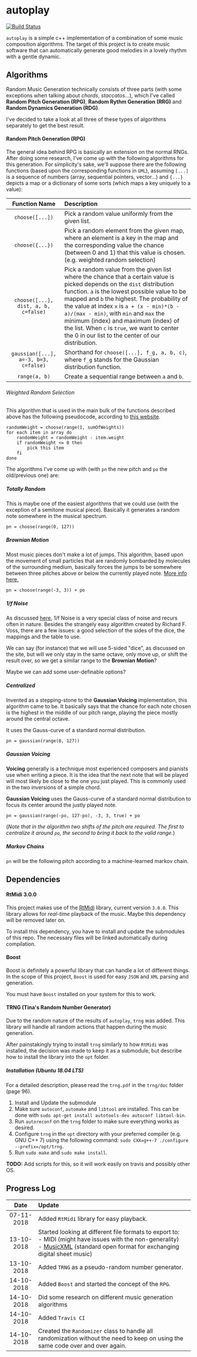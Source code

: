# autoplay
[![Build Status](https://travis-ci.com/RandyParedis/autoplay.svg?token=JpPMZMYvvgwpSMxJCpEi&branch=master)](https://travis-ci.com/RandyParedis/autoplay)

`autoplay` is a simple c++ implementation of a combination of some music composition
algorithms. The target of this project is to create music software that can
automatically generate good melodies in a lovely rhythm with a gentle dynamic.

## Algorithms
Random Music Generation technically consists of three parts (with some exceptions when talking
about _chords_, _staccatos_...), which I've called **Random Pitch Generation (RPG)**,
**Random Rythm Generation (RRG)** and **Random Dynamics Generation (RDG)**.

I've decided to take a look at all three of these types of algorithms separately to get
the best result.

#### Random Pitch Generation (RPG)
The general idea behind RPG is basically an extension on the normal RNGs. After doing
some research, I've come up with the following algorithms for this generation.
For simplicity's sake, we'll suppose there are the following functions (based upon the
corresponding functions in `GML`), assuming `[...]` is a sequence of numbers (array,
sequential pointers, vector...) and `{...}` depicts a map or a dictionary of some sorts
(which maps a key uniquely to a value):

| Function Name | Description
|:---:|:---
| `choose([...])` | Pick a random value uniformly from the given list.
| `choose({...})` | Pick a random element from the given map, where an element is a key in the map and the corresponding value the chance (between 0 and 1) that this value is chosen. (e.g. weighted random selection)
| `choose([...], dist, a, b, c=false)` | Pick a random value from the given list where the chance that a certain value is picked depends on the `dist` distribution function. `a` is the lowest possible value to be mapped and `b` the highest. The probability of the value at index `x` is `a + (x - min)*(b - a)/(max - min)`, with `min` and `max` the minimum (index) and maximum (index) of the list. When `c` is `true`, we want to center the 0 in our list to the center of our distribution.
| `gaussian([...], a=-3, b=3, c=false)` | Shorthand for `choose([...], f_g, a, b, c)`, where `f_g` stands for the Gaussian distribution function. 
| `range(a, b)` | Create a sequential range between `a` and `b`.

###### Weighted Random Selection
This algorithm that is used in the main bulk of the functions described above has the
following pseudocode, according to [this website](https://medium.com/@peterkellyonline/weighted-random-selection-3ff222917eb6).
```
randomWeight = choose(range(1, sumOfWeights))
for each item in array do
    randomWeight = randomWeight - item.weight
    if randomWeight <= 0 then
        pick this item
    fi 
done
```

The algorithms I've come up with (with `pn` the new pitch and `po` the
old/previous one) are:

##### Totally Random 
This is maybe one of the easiest algorithms that we could use (with the exception of a
semitone musical piece). Basically it generates a random note somewhere in the musical
spectrum.

`pn = choose(range(0, 127))`

##### Brownian Motion
Most music pieces don't make a lot of jumps. This algorithm, based upon the movement
of small particles that are randomly bombarded by molecules of the surrounding medium,
basically forces the jumps to be somewhere between three pitches above or below the
currently played note. [More info here.](https://quod.lib.umich.edu/s/spobooks/bbv9810.0001.001/1:18/--algorithmic-composition-a-gentle-introduction-to-music?rgn=div1;view=fulltext#18.5)

`pn = choose(range(-3, 3)) + po`

##### 1/f Noise
As discussed [here](https://quod.lib.umich.edu/s/spobooks/bbv9810.0001.001/1:18/--algorithmic-composition-a-gentle-introduction-to-music?rgn=div1;view=fulltext#18.7),
1/f Noise is a very special class of noise and recurs often in nature. Besides the
strangely easy algorithm created by Richard F. Voss, there are a few issues: a good
selection of the sides of the dice, the mappings and the table to use.

We can say (for instance) that we will use 5-sided "dice", as discussed on the site,
but will we only stay in the same octave, only move up, or shift the result over, so we
get a similar range to the **Brownian Motion**?

Maybe we can add some user-definable options?

##### Centralized
Invented as a stepping-stone to the **Gaussian Voicing** implementation, this algorithm
came to be. It basically says that the chance for each note chosen is the highest in the
middle of our pitch range, playing the piece mostly around the central octave.

It uses the Gauss-curve of a standard normal distribution.

`pn = gaussian(range(0, 127))`

##### Gaussian Voicing
**Voicing** generally is a technique most experienced composers and pianists use when
writing a piece. It is the idea that the next note that will be played will most likely
be close to the one you just played. This is commonly used in the two inversions of a 
simple chord.

**Gaussian Voicing** uses the Gauss-curve of a standard normal distribution to focus its
center around the justly played note.

`pn = gaussian(range(-po, 127-po), -3, 3, true) + po`

(_Note that in the algorithm two shifts of the pitch are required. The first to centralize
it around `po`, the second to bring it back to the valid range._)

##### Markov Chains
`pn` will be the following pitch according to a machine-learned markov chain.

## Dependencies
#### RtMidi 3.0.0
This project makes use of the [RtMidi](https://www.music.mcgill.ca/~gary/rtmidi/) library,
current version `3.0.0`.
This library allows for _real-time_ playback of the music. Maybe this dependency will be
removed later on.

To install this dependency, you have to install and update the submodules of this repo.
The necessary files will be linked automatically during compilation.

#### Boost
Boost is definitely a powerful library that can handle a lot of different things. In the
scope of this project, `Boost` is used for easy `JSON` and `XML` parsing and generation.

You must have `Boost` installed on your system for this to work.

#### TRNG (Tina's Random Number Generator)
Due to the random nature of the results of `autoplay`, `trng` was added. This library will
handle all random actions that happen during the music generation.

After painstakingly trying to install `trng` similarly to how `RtMidi` was installed,
the decision was made to keep it as a submodule, but describe how to install the library
into the `opt` folder.

##### Installation (Ubuntu 18.04 LTS)
For a detailed description, please read the `trng.pdf` in the `trng/doc` folder (page 96).
1. Install and Update the submodule
2. Make sure `autoconf`, `automake` and `libtool` are installed. This can be done
with `sudo apt-get install autotools-dev autoconf libtool-bin`.
3. Run `autoreconf` on the `trng` folder to make sure everything works as desired.
4. Configure `trng` in the `opt` directory with your preferred compiler (e.g. GNU C++ 7)
using the following command: `sudo CXX=g++-7 ./configure --prefix=/opt/trng`.
5. Run `sudo make` and `sudo make install`.

**TODO:** Add scripts for this, so it will work easily on travis and possibly other OS.

## Progress Log
| Date | Update
|:---:|:---
| 07-11-2018 | Added `RtMidi` library for easy playback.
| 13-10-2018 | Started looking at different file formats to export to:<br>- MIDI (might have issues with the non-generality)<br>- [MusicXML](https://www.musicxml.com/) (standard open format for exchanging digital sheet music)
| 13-10-2018 | Added `TRNG` as a pseudo-random number generator.
| 14-10-2018 | Added `Boost` and started the concept of the `RPG`.
| 14-10-2018 | Did some research on different music generation algorithms
| 14-10-2018 | Added `Travis CI`
| 14-10-2018 | Created the `Randomizer` class to handle all randomization without the need to keep on using the same code over and over again.


